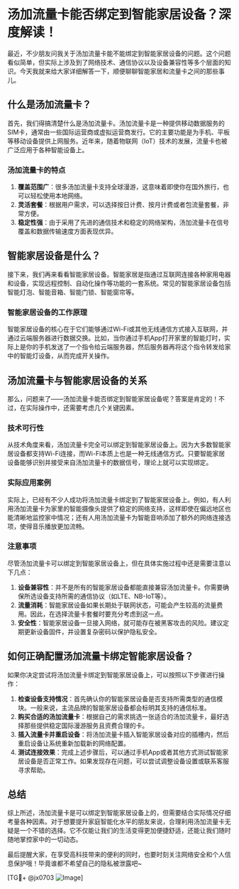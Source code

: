 # 汤加流量卡能否绑定到智能家居设备？深度解读！

最近，不少朋友问我关于汤加流量卡能不能绑定到智能家居设备的问题。这个问题看似简单，但实际上涉及到了网络技术、通信协议以及设备兼容性等多个层面的知识。今天我就来给大家详细解答一下，顺便聊聊智能家居和流量卡之间的那些事儿。

## 什么是汤加流量卡？

首先，我们得搞清楚什么是汤加流量卡。汤加流量卡是一种提供移动数据服务的SIM卡，通常由一些国际运营商或虚拟运营商发行。它的主要功能是为手机、平板等移动设备提供上网服务。近年来，随着物联网（IoT）技术的发展，流量卡也被广泛应用于各种智能设备上。

### 汤加流量卡的特点

1. **覆盖范围广**：很多汤加流量卡支持全球漫游，这意味着即使你在国外旅行，也可以轻松使用本地网络。
2. **灵活套餐**：根据用户需求，可以选择按日计费、按月计费或者包流量套餐，非常方便。
3. **稳定性强**：由于采用了先进的通信技术和稳定的网络架构，汤加流量卡在信号覆盖和数据传输速度方面表现优异。

## 智能家居设备是什么？

接下来，我们再来看看智能家居设备。智能家居是指通过互联网连接各种家用电器和设备，实现远程控制、自动化操作等功能的一套系统。常见的智能家居设备包括智能灯泡、智能音箱、智能门锁、智能窗帘等。

### 智能家居设备的工作原理

智能家居设备的核心在于它们能够通过Wi-Fi或其他无线通信方式接入互联网，并通过云端服务器进行数据交换。比如，当你通过手机App打开家里的智能灯时，实际上是你的手机发送了一个指令给云端服务器，然后服务器再将这个指令转发给家中的智能灯设备，从而完成开关操作。

## 汤加流量卡与智能家居设备的关系

那么，问题来了——汤加流量卡能否绑定到智能家居设备呢？答案是肯定的！不过，在实际操作中，还需要考虑几个关键因素。

### 技术可行性

从技术角度来看，汤加流量卡完全可以绑定到智能家居设备上。因为大多数智能家居设备都支持Wi-Fi连接，而Wi-Fi本质上也是一种无线通信方式。只要智能家居设备能够识别并接受来自汤加流量卡的数据信号，理论上就可以实现绑定。

### 实际应用案例

实际上，已经有不少人成功将汤加流量卡绑定到了智能家居设备上。例如，有人利用汤加流量卡为家里的智能摄像头提供了稳定的网络支持，这样即使在偏远地区也能清晰地监控家中情况；还有人用汤加流量卡为智能音响添加了额外的网络连接选项，使得音乐播放更加流畅。

### 注意事项

尽管汤加流量卡可以绑定到智能家居设备上，但在具体实施过程中还是需要注意以下几点：

1. **设备兼容性**：并不是所有的智能家居设备都能直接兼容汤加流量卡。你需要确保所选设备支持所需的通信协议（如LTE、NB-IoT等）。
2. **流量消耗**：智能家居设备如果长期处于联网状态，可能会产生较高的流量费用。因此，在选择流量卡套餐时要充分考虑到这一点。
3. **安全性**：智能家居设备一旦接入网络，就可能存在被黑客攻击的风险。建议定期更新设备固件，并设置复杂密码以保护隐私安全。

## 如何正确配置汤加流量卡绑定智能家居设备？

如果你决定尝试将汤加流量卡绑定到智能家居设备上，可以按照以下步骤进行操作：

1. **检查设备支持情况**：首先确认你的智能家居设备是否支持所需类型的通信模块。一般来说，主流品牌的智能家居设备都会标明其支持的通信标准。
2. **购买合适的汤加流量卡**：根据自己的需求挑选一张适合的汤加流量卡，最好选择那些提供稳定国际漫游服务且资费合理的卡。
3. **插入流量卡并重启设备**：将汤加流量卡插入智能家居设备对应的插槽内，然后重启设备让系统重新加载新的网络配置。
4. **测试连接效果**：完成上述步骤后，可以通过手机App或者其他方式测试智能家居设备是否正常工作。如果发现存在问题，可以尝试调整设备设置或联系客服寻求帮助。

## 总结

综上所述，汤加流量卡是可以绑定到智能家居设备上的，但需要结合实际情况仔细考量各种因素。对于想要提升家庭智能化水平的朋友来说，合理利用汤加流量卡无疑是一个不错的选择。它不仅能让我们的生活变得更加便捷舒适，还能让我们随时随地掌控家中的一切动态。

最后提醒大家，在享受高科技带来的便利的同时，也要时刻关注网络安全和个人信息保护哦！毕竟谁都不希望自己的隐私被泄露吧~

[TG💪+ @jx0703 ![Image](https://github.com/user-attachments/assets/dbca1d08-cadb-493c-b0ec-ad6f7a83f270)]